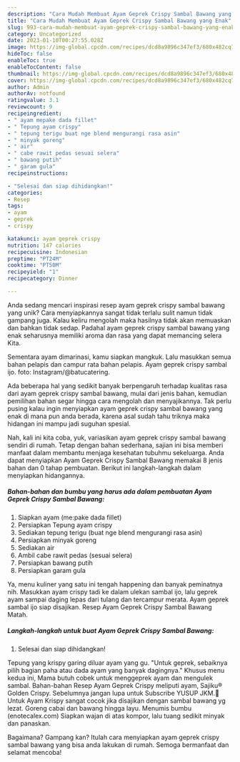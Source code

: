 ```yaml
---
description: "Cara Mudah Membuat Ayam Geprek Crispy Sambal Bawang yang Enak"
title: "Cara Mudah Membuat Ayam Geprek Crispy Sambal Bawang yang Enak"
slug: 993-cara-mudah-membuat-ayam-geprek-crispy-sambal-bawang-yang-enak
category: Uncategorized
date: 2023-01-10T00:27:55.028Z
image: https://img-global.cpcdn.com/recipes/dcd8a9896c347ef3/680x482cq70/ayam-geprek-crispy-sambal-bawang-foto-resep-utama.jpg
hideToc: false
enableToc: true
enableTocContent: false
thumbnail: https://img-global.cpcdn.com/recipes/dcd8a9896c347ef3/680x482cq70/ayam-geprek-crispy-sambal-bawang-foto-resep-utama.jpg
cover: https://img-global.cpcdn.com/recipes/dcd8a9896c347ef3/680x482cq70/ayam-geprek-crispy-sambal-bawang-foto-resep-utama.jpg
author: Admin
authorAv: notfound
ratingvalue: 3.1
reviewcount: 9
recipeingredient:
- " ayam mepake dada fillet"
- " Tepung ayam crispy"
- " tepung terigu buat nge blend mengurangi rasa asin"
- " minyak goreng"
- " air"
- " cabe rawit pedas sesuai selera"
- " bawang putih"
- " garam gula"
recipeinstructions:

- "Selesai dan siap dihidangkan!"
categories:
- Resep
tags:
- ayam
- geprek
- crispy

katakunci: ayam geprek crispy 
nutrition: 147 calories
recipecuisine: Indonesian
preptime: "PT24M"
cooktime: "PT50M"
recipeyield: "1"
recipecategory: Dinner

---
```





Anda sedang mencari inspirasi resep ayam geprek crispy sambal bawang yang unik? Cara menyiapkannya sangat tidak terlalu sulit namun tidak gampang juga. Kalau keliru mengolah maka hasilnya tidak akan memuaskan dan bahkan tidak sedap. Padahal ayam geprek crispy sambal bawang yang enak seharusnya memiliki aroma dan rasa yang dapat memancing selera Kita.





Sementara ayam dimarinasi, kamu siapkan mangkuk. Lalu masukkan semua bahan pelapis dan campur rata bahan pelapis. Ayam geprek crispy sambal ijo. foto: Instagram/@batucatering.

Ada beberapa hal yang sedikit banyak berpengaruh terhadap kualitas rasa dari ayam geprek crispy sambal bawang, mulai dari jenis bahan, kemudian pemilihan bahan segar hingga cara mengolah dan menyajikannya. Tak perlu pusing kalau ingin menyiapkan ayam geprek crispy sambal bawang yang enak di mana pun anda berada, karena asal sudah tahu triknya maka hidangan ini mampu jadi suguhan spesial.






Nah, kali ini kita coba, yuk, variasikan ayam geprek crispy sambal bawang sendiri di rumah. Tetap dengan bahan sederhana, sajian ini bisa memberi manfaat dalam membantu menjaga kesehatan tubuhmu sekeluarga. Anda dapat menyiapkan Ayam Geprek Crispy Sambal Bawang memakai 8 jenis bahan dan 0 tahap pembuatan. Berikut ini langkah-langkah dalam menyiapkan hidangannya.

<!--inarticleads1-->

##### Bahan-bahan dan bumbu yang harus ada dalam pembuatan Ayam Geprek Crispy Sambal Bawang:

1. Siapkan  ayam (me:pake dada fillet)
1. Persiapkan  Tepung ayam crispy
1. Sediakan  tepung terigu (buat nge blend mengurangi rasa asin)
1. Persiapkan  minyak goreng
1. Sediakan  air
1. Ambil  cabe rawit pedas (sesuai selera)
1. Persiapkan  bawang putih
1. Persiapkan  garam gula


Ya, menu kuliner yang satu ini tengah happening dan banyak peminatnya nih. Masukkan ayam crispy tadi ke dalam ulekan sambal ijo, lalu geprek ayam sampai daging lepas dari tulang dan tercampur merata. Ayam geprek sambal ijo siap disajikan. Resep Ayam Geprek Crispy Sambal Bawang Matah. 

<!--inarticleads2-->

##### Langkah-langkah untuk buat Ayam Geprek Crispy Sambal Bawang:


1. Selesai dan siap dihidangkan!

Tepung yang krispy garing diluar ayam yang gu. &#34;Untuk geprek, sebaiknya pilih bagian paha atau dada ayam yang banyak dagingnya.&#34; Khusus menu kedua ini, Mama butuh cobek untuk menggeprek ayam dan mengulek sambal. Bahan-bahan Resep Ayam Geprek Crispy meliputi ayam, Sajiku® Golden Crispy. Sebelumnya jangan lupa untuk Subscribe YUSUP JKM.🙏Untuk Ayam Krispy sangat cocok jika disajikan dengan sambal bawang yg lezat. Goreng cabai dan bawang hingga layu. Menumis bumbu (enotecalex.com) Siapkan wajan di atas kompor, lalu tuang sedikit minyak dan panaskan. 

Bagaimana? Gampang kan? Itulah cara menyiapkan ayam geprek crispy sambal bawang yang bisa anda lakukan di rumah. Semoga bermanfaat dan selamat mencoba!
